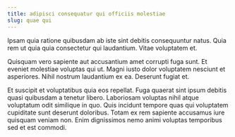 ```yaml
---
title: adipisci consequatur qui officiis molestiae
slug: quae qui
---
```


Ipsam quia ratione quibusdam ab iste sint debitis consequuntur natus. Quia rem ut quia quia consectetur qui laudantium. Vitae voluptatem et.

Quisquam vero sapiente aut accusantium amet corrupti fuga sunt. Et eveniet molestiae voluptas qui ut. Magni iusto dolor voluptatem nesciunt et asperiores. Nihil nostrum laudantium ex ea. Deserunt fugiat et.

Et suscipit et voluptatibus quia eos repellat. Fuga quaerat sint ipsum debitis quasi quibusdam a tenetur libero. Laboriosam voluptas nihil atque voluptatum odit similique in quo. Quis incidunt tempore quas qui voluptatem cupiditate sunt deserunt doloribus. Totam ex rem sapiente accusamus iure quisquam veniam non. Enim dignissimos nemo animi voluptas temporibus sed et est commodi.
